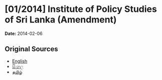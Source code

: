 # [01/2014] Institute of Policy Studies of Sri Lanka (Amendment)

**Date:** 2014-02-06

## Original Sources

- [English](https://documents.gov.lk/view/acts/2014/2/01-2014_E.pdf)
- [සිංහල](https://documents.gov.lk/view/acts/2014/2/01-2014_S.pdf)
- [தமிழ்](https://documents.gov.lk/view/acts/2014/2/01-2014_T.pdf)

